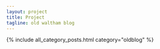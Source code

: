 ```yaml
---
layout: project
title: Project
tagline: old waltham blog
---
```


{% include all_category_posts.html category="oldblog" %}
